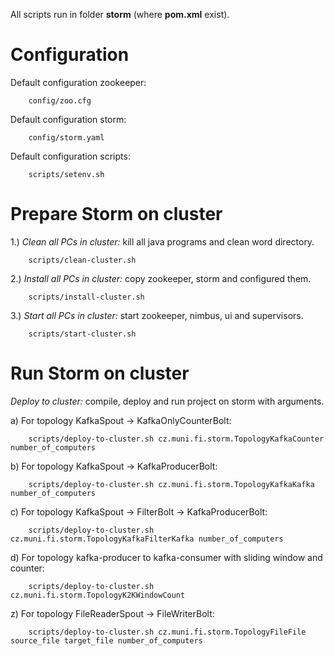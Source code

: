 All scripts run in folder <b>storm</b> (where <b>pom.xml</b> exist).

Configuration
============================

Default configuration zookeeper:

        config/zoo.cfg

Default configuration storm:

        config/storm.yaml

Default configuration scripts:

        scripts/setenv.sh


Prepare Storm on cluster
============================

1.) <i>Clean all PCs in cluster:</i> kill all java programs and clean word directory.

        scripts/clean-cluster.sh

2.) <i>Install all PCs in cluster:</i> copy zookeeper, storm and configured them.

        scripts/install-cluster.sh

3.) <i>Start all PCs in cluster:</i> start zookeeper, nimbus, ui and supervisors.

        scripts/start-cluster.sh

Run Storm on cluster
============================

<i>Deploy to cluster:</i> compile, deploy and run project on storm with arguments.

a) For topology KafkaSpout -> KafkaOnlyCounterBolt:

        scripts/deploy-to-cluster.sh cz.muni.fi.storm.TopologyKafkaCounter number_of_computers

b) For topology KafkaSpout -> KafkaProducerBolt:

        scripts/deploy-to-cluster.sh cz.muni.fi.storm.TopologyKafkaKafka number_of_computers

c) For topology KafkaSpout -> FilterBolt -> KafkaProducerBolt:

        scripts/deploy-to-cluster.sh cz.muni.fi.storm.TopologyKafkaFilterKafka number_of_computers

d) For topology kafka-producer to kafka-consumer with sliding window and counter:

        scripts/deploy-to-cluster.sh cz.muni.fi.storm.TopologyK2KWindowCount

z) For topology FileReaderSpout -> FileWriterBolt:

        scripts/deploy-to-cluster.sh cz.muni.fi.storm.TopologyFileFile source_file target_file number_of_computers
